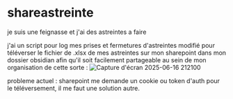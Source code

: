 # shareastreinte

je suis une feignasse et j'ai des astreintes a faire

j'ai un script pour log mes prises et fermetures d'astreintes modifié pour téléverser le fichier de .xlsx de mes astreintes sur mon sharepoint dans mon dossier obsidian afin qu'il soit facilement partageable au sein de mon organisation de cette sorte : 
![Capture d'écran 2025-06-16 212100](https://github.com/user-attachments/assets/7b7dc87b-a478-4cc1-9511-da5abe535131)

probleme actuel : 
sharepoint me demande un cookie ou token d'auth pour le téléversement, il me faut une solution autre.
